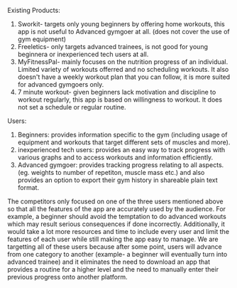 Existing Products: 
1. Sworkit- targets only young beginners by offering home workouts, this app is not useful to Advanced gymgoer at all. (does not cover the use of gym equipment)
2. Freeletics- only targets advanced trainees, is not good for young beginnera or inexperienced tech users at all. 
3. MyFitnessPal- mainly focuses on the nutrition progress of an individual. Limited variety of workouts offerred and no scheduling workouts. It also doesn't have a weekly workout plan that you can follow, it is more suited for advanced gymgoers only.
4. 7 minute workout- given beginners lack motivation and discipline to workout regularly, this app is based on willingness to workout. It does not set a schedule or regular routine. 

Users:
1. Beginners: provides information specific to the gym (including usage of equipment and workouts that target different sets of muscles and more). 
2. inexperienced tech users: provides an easy way to track progress with various graphs and to access workouts and information efficiently. 
3. Advanced gymgoer: provides tracking progress relating to all aspects. (eg. weights to number of repetiton, muscle mass etc.) and also provides an option to export their gym history in shareable plain text format.




The competitors only focused on one of the three users mentioned above so that all the features of the app are accurately used by the audience. For example, a beginner should avoid the temptation to do advanced workouts which may result serious consequences if done incorrectly. Additionally, it would take a lot more resources and time to include every user and limit the features of each user while still making the app easy to manage. We are targetting all of these users because after some point, users will advance from one category to another (example- a beginner will eventually turn into advanced trainee) and it eliminates the need to download an app that provides a routine for a higher level and the need to manually enter their previous progress onto another platform. 